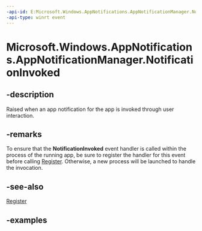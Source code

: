 ```yaml
---
-api-id: E:Microsoft.Windows.AppNotifications.AppNotificationManager.NotificationInvoked
-api-type: winrt event
---
```


# Microsoft.Windows.AppNotifications.AppNotificationManager.NotificationInvoked

<!--
public event Windows.Foundation.TypedEventHandler<Microsoft.Windows.AppNotifications.AppNotificationManager,Microsoft.Windows.AppNotifications.AppNotificationActivatedEventArgs> NotificationInvoked;
-->


## -description

Raised when an app notification for the app is invoked through user interaction.

## -remarks

To ensure that the **NotificationInvoked** event handler is called within the process of the running app, be sure to register the handler for this event before calling [Register](xref:Microsoft.Windows.AppNotifications.AppNotificationManager.Register). Otherwise, a new process will be launched to handle the invocation.



## -see-also

[Register](xref:Microsoft.Windows.AppNotifications.AppNotificationManager.Register)

## -examples


